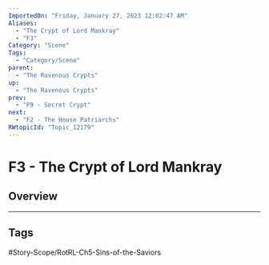 ```yaml
---
ImportedOn: "Friday, January 27, 2023 12:02:47 AM"
Aliases:
  - "The Crypt of Lord Mankray"
  - "F3"
Category: "Scene"
Tags:
  - "Category/Scene"
parent:
  - "The Ravenous Crypts"
up:
  - "The Ravenous Crypts"
prev:
  - "F9 - Secret Crypt"
next:
  - "F2 - The House Patriarchs"
RWtopicId: "Topic_12179"
---
```

# F3 - The Crypt of Lord Mankray
## Overview

---
## Tags
#Story-Scope/RotRL-Ch5-Sins-of-the-Saviors

